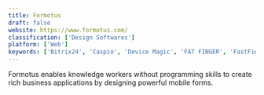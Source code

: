 ```yaml
---
title: Formotus
draft: false 
website: https://www.formotus.com/
classification: ['Design Softwares']
platform: ['Web']
keywords: ['Bitrix24', 'Caspio', 'Device Magic', 'FAT FINGER', 'FastField', 'Fluix', 'Formstack', 'Fulcrum', 'GoCanvas', 'KiSSFLOW', 'Metatask', 'Ninox', 'Process Street', 'ProntoForms', 'Repsly', 'Wufoo', 'Zenput Mobile', 'Zoho Creator', 'Zoho Forms', 'iAuditor']
---
```

Formotus enables knowledge workers without programming skills to create rich business applications by designing powerful mobile forms.